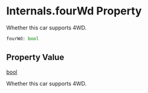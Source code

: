 # Internals.fourWd Property
Whether this car supports 4WD.

```Python
fourWd: bool
```

## Property Value
[bool](https://docs.python.org/3/library/functions.html#bool)

Whether this car supports 4WD.